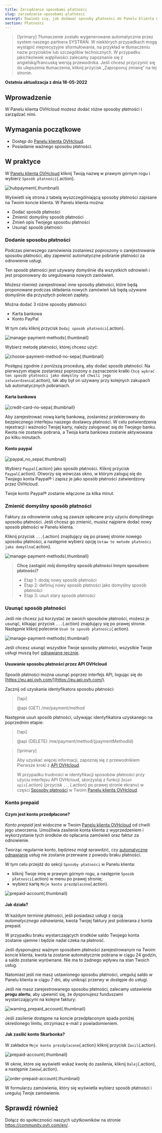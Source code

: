 ```yaml
---
title: Zarządzanie sposobami płatności
slug: zarzadzanie-sposobami-platnosci
excerpt: Dowiedz się, jak dodawać sposoby płatności do Panelu klienta OVHcloud i zarządzać nimi
section: Płatności
---
```


> [!primary]
> Tłumaczenie zostało wygenerowane automatycznie przez system naszego partnera SYSTRAN. W niektórych przypadkach mogą wystąpić nieprecyzyjne sformułowania, na przykład w tłumaczeniu nazw przycisków lub szczegółów technicznych. W przypadku jakichkolwiek wątpliwości zalecamy zapoznanie się z angielską/francuską wersją przewodnika. Jeśli chcesz przyczynić się do ulepszenia tłumaczenia, kliknij przycisk „Zaproponuj zmianę” na tej stronie.
>

**Ostatnia aktualizacja z dnia 18-05-2022**

## Wprowadzenie

W Panelu klienta OVHcloud możesz dodać różne sposoby płatności i zarządzać nimi.

## Wymagania początkowe

- Dostęp do [Panelu klienta OVHcloud](https://www.ovh.com/auth/?action=gotomanager&from=https://www.ovh.pl/&ovhSubsidiary=pl).
- Posiadanie ważnego sposobu płatności.

## W praktyce <a name="payment_methods"></a>

W [Panelu klienta OVHcloud](https://www.ovh.com/auth/?action=gotomanager&from=https://www.ovh.pl/&ovhSubsidiary=pl) kliknij Twoją nazwę w prawym górnym rogu i wybierz `Sposób płatności`{.action}.

![hubpayment](images/hubpayment.png){.thumbnail}

Wyświetli się strona z tabelą wyszczególniającą sposoby płatności zapisane na Twoim koncie klienta. W Panelu klienta można:

- Dodać sposób płatności
- Zmienić domyślny sposób płatności
- Zmień opis Twojego sposobu płatności
- Usunąć sposób płatności

### Dodanie sposobu płatności

Podczas pierwszego zamówienia zostaniesz poproszony o zarejestrowanie sposobu płatności, aby zapewnić automatyczne pobranie płatności za odnowienie usługi.

Ten sposób płatności jest używany domyślnie dla wszystkich odnowień i jest proponowany do uregulowania nowych zamówień.

Możesz również zarejestrować inne sposoby płatności, które będą proponowane podczas składania nowych zamówień lub będą używane domyślnie dla przyszłych poleceń zapłaty.

Można dodać 3 różne sposoby płatności:

- Karta bankowa
- Konto PayPal

W tym celu kliknij przycisk `Dodaj sposób płatności`{.action}.

![manage-payment-methods](images/managepaymentmethods2.png){.thumbnail}

Wybierz metodę płatności, której chcesz użyć:

![choose-payment-method-no-sepa](images/choose-payment-method-no-sepa.png){.thumbnail}

Postępuj zgodnie z poniższą procedurą, aby dodać sposób płatności. Na pierwszym etapie zostaniesz poproszony o zaznaczenie kratki `Chcę wybrać ten sposób płatności jako domyślny od chwili jego zatwierdzenia`{.action}, tak aby był on używany przy kolejnych zakupach lub automatycznych pobraniach.

#### Karta bankowa

![credit-card-no-sepa](images/credit-card-no-sepa.png){.thumbnail}

Aby zarejestrować nową kartę bankową, zostaniesz przekierowany do bezpiecznego interfejsu naszego dostawcy płatności. W celu potwierdzenia rejestracji i ważności Twojej karty, należy zalogować się do Twojego banku.<br>
Kwota nie zostanie pobrana, a Twoja karta bankowa zostanie aktywowana po kilku minutach.

#### Konto paypal

![paypal_no_sepa](images/paypal_no_sepa.png){.thumbnail}

Wybierz `Paypal`{.action} jako sposób płatności. Kliknij przycisk `Paypal`{.action}. Otworzy się wówczas okno, w którym zaloguj się do Twojego konta Paypal® i zapisz je jako sposób płatności zatwierdzony przez OVHcloud.

Twoje konto Paypal® zostanie włączone za kilka minut.

### Zmienić domyślny sposób płatności

Faktury za odnowienie usług są zawsze opłacane przy użyciu domyślnego sposobu płatności. Jeśli chcesz go zmienić, musisz najpierw dodać nowy sposób płatności w Panelu klienta.

Kliknij przycisk `...`{.action} znajdujący się po prawej stronie nowego sposobu płatności, a następnie wybierz opcję `Ustaw te metode płatności jako domyślna`{.action}.

![manage-payment-methods](images/managepaymentmethods3.png){.thumbnail}

> **Chcę zastąpić mój domyślny sposób płatności innym sposobem płatności?**
>
> - Etap 1: dodaj nowy sposób płatności
> - Etap 2: definiuj nowy sposób płatności jako domyślny sposób płatności
> - Etap 3: usuń stary sposób płatności
>

### Usunąć sposób płatności

Jeśli nie chcesz już korzystać ze swoich sposobów płatności, możesz je usunąć, klikając przycisk `...`{.action} znajdujący się po prawej stronie. Następnie kliknij polecenie `Usuń te sposób płatności`{.action}.

![manage-payment-methods](images/managepaymentmethods4.png){.thumbnail}

Jeśli chcesz usunąć wszystkie Twoje sposoby płatności, wszystkie Twoje usługi muszą być [odnawiane ręcznie](https://docs.ovh.com/pl/billing/przewodnik_dotyczacy_opcji_automatycznego_odnawiania_uslug_w_ovh/#odnowienie-reczne).

#### Usuwanie sposobu płatności przez API OVHcloud

Sposób płatności można usunąć poprzez interfejs API, logując się do [https://eu.api.ovh.com/](https://eu.api.ovh.com/).

Zacznij od uzyskania identyfikatora sposobu płatności:

> [!api]
>
> @api {GET} /me/payment/method
>

Następnie usuń sposób płatności, używając identyfikatora uzyskanego na poprzednim etapie:

> [!api]
>
> @api {DELETE} /me/payment/method/{paymentMethodId}
>

> [!primary]
>
> Aby uzyskać więcej informacji, zapoznaj się z przewodnikiem Pierwsze kroki z [API OVHcloud](https://docs.ovh.com/gb/en/api/first-steps-with-ovh-api/).
>
> W przypadku trudności w identyfikacji sposobów płatności przy użyciu interfejsu API OVHcloud, skorzystaj z funkcji `Zmień opis`{.action} (przycisk `...`{.action} po prawej stronie ekranu) w części [Sposoby płatności](#payment_methods) w Twoim [Panelu klienta OVHcloud](https://www.ovh.com/auth/?action=gotomanager&from=https://www.ovh.pl/&ovhSubsidiary=pl).
>

### Konto prepaid

#### Czym jest konto przedpłacone?

*Konto prepaid* jest widoczne w Twoim [Panelu klienta OVHcloud](https://www.ovh.com/auth/?action=gotomanager&from=https://www.ovh.pl/&ovhSubsidiary=pl) od chwili jego utworzenia. Umożliwia zasilenie konta klienta z wyprzedzeniem i wykorzystanie tych środków do opłacania zamówień oraz faktur za odnowienie.

Tworząc regularnie konto, będziesz mógł sprawdzić, czy [automatyczne odnawianie](https://docs.ovh.com/pl/billing/przewodnik_dotyczacy_opcji_automatycznego_odnawiania_uslug_w_ovh/#odnowienie-automatyczne) usług nie zostanie przerwane z powodu braku płatności.

W tym celu przejdź do sekcji `Sposoby płatności` w Panelu klienta:

- kliknij Twoje imię w prawym górnym rogu, a następnie `Sposób płatności`{.action} w menu po prawej stronie;
- wybierz kartę `Moje konto prezdplacone`{.action}.

![prepaid-account](images/prepaid-account.png){.thumbnail}

#### Jak działa?

W każdym terminie płatności, jeśli posiadasz usługi z opcją *automatycznego odnawiania*, kwota Twojej faktury jest pobierana z konta prepaid.

W przypadku braku wystarczających środków saldo Twojego konta zostanie ujemne i będzie nadal czeka na płatność.

Jeśli dysponujesz ważnym sposobem płatności zarejestrowanym na Twoim koncie klienta, kwota ta zostanie automatycznie pobrana w ciągu 24 godzin, a saldo zostanie wyrównane. Nie ma to żadnego wpływu na stan Twoich usług.

Natomiast jeśli nie masz ustawionego sposobu płatności, ureguluj saldo w Panelu klienta w ciągu 7 dni, aby uniknąć przerwy w dostępie do usługi.

Jeśli nie masz zarejestrowanego sposobu płatności, zalecamy ustawienie **progu alertu**, aby upewnić się, że dysponujesz funduszami wystarczającymi na kolejne faktury:

![warning_prepaid_account](images/warning_prepaid_account.png){.thumbnail}

Jeśli zasilenie dostępne na koncie przedpłaconym spada poniżej określonego limitu, otrzymasz e-mail z powiadomieniem.

#### Jak zasilić konto Skarbonka?

W zakładce `Moje konto prezdplacone`{.action} kliknij przycisk `Zasil`{.action}.

![prepaid-account](images/credit-prepaid-account.png){.thumbnail}

W oknie, które się wyświetli wskaż kwotę do zasilenia, kliknij `Dalej`{.action}, a następnie `Zamów`{.action}.

![order-prepaid-account](images/order-prepaid-account.png){.thumbnail}

W formularzu zamówienia, który się wyświetla wybierz sposób płatności i ureguluj Twoje zamówienie.

## Sprawdź również

Dołącz do społeczności naszych użytkowników na stronie <https://community.ovh.com/en/>.
